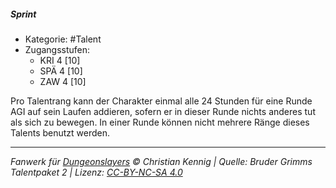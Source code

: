 <!---
Dies ist ein Fanwerk für DUNGEONSLAYERS © von Christian Kennig

Quellen:      [Bruder Grimms Talentpaket 2](https://www.f-space.de/ds4/downloads.html)
              [Talentbeschreibungen](https://www.f-space.de/ds4/tools-talentcards.html)
License:      [CC-BY-NC-SA 4.0](https://creativecommons.org/licenses/by-nc-sa/4.0/deed.de)
Richtlinien:  [Fanwerkrichtlinien](https://www.dungeonslayers.net/fanwerk-richtlinien/)
Autor:        Zauberlehrling
-->

##### Sprint

- Kategorie: #Talent
- Zugangsstufen:
  - KRI 4 [10]
  - SPÄ 4 [10]
  - ZAW 4 [10]

Pro Talentrang kann der Charakter einmal alle 24 Stunden für eine Runde AGI auf sein Laufen addieren, sofern er in dieser Runde nichts anderes tut als sich zu bewegen. In einer Runde können nicht mehrere Ränge dieses Talents benutzt werden.

---

_Fanwerk für [Dungeonslayers](https://www.dungeonslayers.net/) © Christian Kennig | Quelle: Bruder Grimms Talentpaket 2 | Lizenz: [CC-BY-NC-SA 4.0](https://creativecommons.org/licenses/by-nc-sa/4.0/deed.de)_
